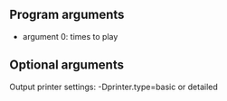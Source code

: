 Program arguments
-----------------
- argument 0: times to play

Optional arguments
------------------
Output printer settings: -Dprinter.type=basic or detailed





